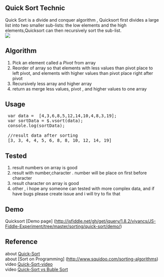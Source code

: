 Quick Sort Technic 
-------------------
Quick Sort is a divide and conquer algorithm , Quicksort first divides a large list into two smaller sub-lists: the low elements and the high elements,Quicksort can then recursively sort the sub-list.
<br/>
<img src="http://upload.wikimedia.org/wikipedia/commons/9/9c/Quicksort-example.gif"/>

Algorithm
---------
<ol>
   <li> Pick an element called a <i>Pivot</i> from array </li>
   <li> Reorder of array so that elements with less values than pivot place to left pivot, and elements with higher values than pivot place right after pivot </li>
   <li> Recursively less array and higher array
   <li> return as merge less values, pivot , and higher values to one array </li>
</ol>

Usage
-----
<pre>
 var data =  [4,3,6,8,5,12,14,10,4,8,3,19];
 var sortData = $.vsort(data);
 console.log(sortData);

 //result data after sorting
 [3, 3, 4, 4, 5, 6, 8, 8, 10, 12, 14, 19] 
</pre>

Tested
------
<ol>
<li> result numbers on array is good</li> 
<li> result with number,character . number will be place on first before character </li>
<li> result character on array is good </li>
<li> other , i hope any someone can tested with more complex data, and if have bugs please create issue and i will try to fix that </li>
</ol>

Demo
-----
Quicksort [Demo page] (http://jsfiddle.net/gh/get/jquery/1.8.2/viyancs/JS-Fiddle-Experiment/tree/master/sorting/quick-sort/demo/)

Reference
---------
about [Quick-Sort](en.wikipedia.org/wiki/Quicksort) <br/>
about [Sort on Programming] (http://www.squidoo.com/sorting-algorithms)<br/>
video [Quick-Sort-video](www.youtube.com/watch?v=ywWBy6J5gz8&feature=relmfu)<br/>
video [Quick-Sort vs Buble Sort](http://youtube.com/watch?v=KMZ_N1PsF4U)<br/>

